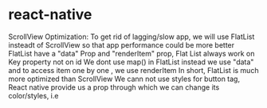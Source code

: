 # react-native

 ScrollView Optimization:
   To get rid of lagging/slow app, we will use FlatList insteadt of ScrollView
   so that app performance could be more better 
   FlatList have a "data" Prop and "renderItem" prop, Flat List always work on Key property not on id 
   We dont use map() in FlatList instead we use "data" and to access
  item one by one , we use renderItem
  In short, FlatList is much more optimized than ScrollView
  We cann not use styles for button tag, React native provide us a prop
  through which we can change its color/styles, i.e